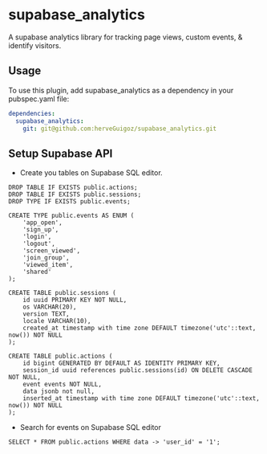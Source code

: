 # supabase_analytics

A supabase analytics library for tracking page views, custom events, & identify visitors.

## Usage

To use this plugin, add supabase_analytics as a dependency in your pubspec.yaml file:

```yaml
dependencies:
  supabase_analytics:
    git: git@github.com:herveGuigoz/supabase_analytics.git
```

## Setup Supabase API

- Create you tables on Supabase SQL editor.

```
DROP TABLE IF EXISTS public.actions;
DROP TABLE IF EXISTS public.sessions;
DROP TYPE IF EXISTS public.events;

CREATE TYPE public.events AS ENUM (
    'app_open',
    'sign_up',
    'login',
    'logout',
    'screen_viewed',
    'join_group',
    'viewed_item',
    'shared'
);

CREATE TABLE public.sessions (
    id uuid PRIMARY KEY NOT NULL,
    os VARCHAR(20),
    version TEXT,
    locale VARCHAR(10),
    created_at timestamp with time zone DEFAULT timezone('utc'::text, now()) NOT NULL
);

CREATE TABLE public.actions (
    id bigint GENERATED BY DEFAULT AS IDENTITY PRIMARY KEY,
    session_id uuid references public.sessions(id) ON DELETE CASCADE NOT NULL,
    event events NOT NULL,
    data jsonb not null,
    inserted_at timestamp with time zone DEFAULT timezone('utc'::text, now()) NOT NULL
);
```

- Search for events on Supabase SQL editor

```
SELECT * FROM public.actions WHERE data -> 'user_id' = '1';
```